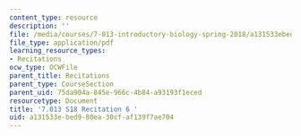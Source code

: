 ```yaml
---
content_type: resource
description: ''
file: /media/courses/7-013-introductory-biology-spring-2018/a131533ebed980ea30cfaf139f7ae704_MIT7_013s18R6Q.pdf
file_type: application/pdf
learning_resource_types:
- Recitations
ocw_type: OCWFile
parent_title: Recitations
parent_type: CourseSection
parent_uid: 75da904a-845e-966c-4b84-a93193f1eced
resourcetype: Document
title: '7.013 S18 Recitation 6 '
uid: a131533e-bed9-80ea-30cf-af139f7ae704
---
```

